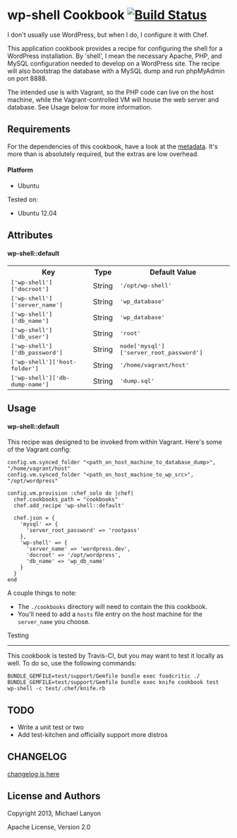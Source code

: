wp-shell Cookbook [![Build Status](https://travis-ci.org/LanyonM/wp-shell.png?branch=master)](https://travis-ci.org/LanyonM/wp-shell)
=================
I don't usually use WordPress, but when I do, I configure it with Chef.

This application cookbook provides a recipe for configuring the shell for a WordPress installation.  By 'shell', I mean the necessary Apache, PHP, and MySQL configuration needed to develop on a WordPress site.  The recipe will also bootstrap the database with a MySQL dump and run phpMyAdmin on port 8888.

The intended use is with Vagrant, so the PHP code can live on the host machine, while the Vagrant-controlled VM will house the web server and database.  See Usage below for more information.

Requirements
------------
For the dependencies of this cookbook, have a look at the [metadata](metadata.rb).  It's more than is absolutely required, but the extras are low overhead.

#### Platform

* Ubuntu

Tested on:

* Ubuntu 12.04

Attributes
----------
#### wp-shell::default
<table>
  <tr>
    <th>Key</th>
    <th>Type</th>
    <th>Default Value</th>
  </tr>
  <tr>
    <td><tt>['wp-shell']['docroot']</tt></td>
    <td>String</td>
    <td><tt>'/opt/wp-shell'</tt></td>
  </tr>
  <tr>
    <td><tt>['wp-shell']['server_name']</tt></td>
    <td>String</td>
    <td><tt>'wp_database'</tt></td>
  </tr>
  <tr>
    <td><tt>['wp-shell']['db_name']</tt></td>
    <td>String</td>
    <td><tt>'wp_database'</tt></td>
  </tr>
  <tr>
    <td><tt>['wp-shell']['db_user']</tt></td>
    <td>String</td>
    <td><tt>'root'</tt></td>
  </tr>
  <tr>
    <td><tt>['wp-shell']['db_password']</tt></td>
    <td>String</td>
    <td><tt>node['mysql']['server_root_password']</tt></td>
  </tr>
  <tr>
    <td><tt>['wp-shell']['host-folder']</tt></td>
    <td>String</td>
    <td><tt>'/home/vagrant/host'</tt></td>
  </tr>
  <tr>
    <td><tt>['wp-shell']['db-dump-name']</tt></td>
    <td>String</td>
    <td><tt>'dump.sql'</tt></td>
  </tr>
</table>


Usage
-----
#### wp-shell::default
This recipe was designed to be invoked from within Vagrant.  Here's some of the Vagrant config:

    config.vm.synced_folder "<path_on_host_machine_to_database_dump>", "/home/vagrant/host"
    config.vm.synced_folder "<path_on_host_machine_to_wp_src>", "/opt/wordpress"

    config.vm.provision :chef_solo do |chef|
      chef.cookbooks_path = "cookbooks"
      chef.add_recipe 'wp-shell::default'

      chef.json = {
        'mysql' => {
          'server_root_password' => 'rootpass'
        },
        'wp-shell' => {
          'server_name' => 'wordpress.dev',
          'docroot' => '/opt/wordpress',
          'db_name' => 'wp_db_name'
        }
      }
    end

A couple things to note:

* The `./cookbooks` directory will need to contain the this cookbook.
* You'll need to add a `hosts` file entry on the host machine for the `server_name` you choose.

Testing
_______
This cookbook is tested by Travis-CI, but you may want to test it locally as well.  To do so, use the following commands:

    BUNDLE_GEMFILE=test/support/Gemfile bundle exec foodcritic ./
    BUNDLE_GEMFILE=test/support/Gemfile bundle exec knife cookbook test wp-shell -c test/.chef/knife.rb

TODO
----

* Write a unit test or two
* Add test-kitchen and officially support more distros

CHANGELOG
-------------------------
[changelog is here](CHANGELOG.md)

License and Authors
-------------------
Copyright 2013, Michael Lanyon

Apache License, Version 2.0
